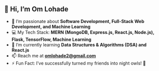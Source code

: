 
## 👋 Hi, I’m Om Lohade  
- 🔭 I’m passionate about **Software Development, Full-Stack Web Development, and Machine Learning**  
- 💻 My Tech Stack: **MERN (MongoDB, Express.js, React.js, Node.js), Flask, TensorFlow, Machine Learning**  
- 🌱 I’m currently learning **Data Structures & Algorithms (DSA) and React.js**  
- 📫 Reach me at **omlohade2@gmail.com**  
- ⚡ Fun Fact: I’ve successfully turned my friends into night owls! 🦉  
  



<!---
omlohade/omlohade is a ✨ special ✨ repository because its `README.md` (this file) appears on your GitHub profile.
You can click the Preview link to take a look at your changes.
--->
